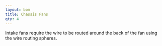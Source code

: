 ```yaml
---
layout: bom
title: Chassis Fans
qty: 4
---
```

Intake fans require the wire to be routed around the back of the fan using the wire routing spheres.